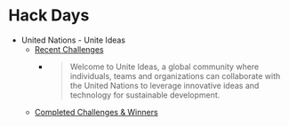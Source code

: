 Hack Days
=========

* United Nations - Unite Ideas
    * [Recent Challenges](https://ideas.unite.un.org/homeideas/Page/Homepage)
        * > Welcome to Unite Ideas, a global community where individuals, teams and organizations can collaborate with the United Nations to leverage innovative ideas and technology for sustainable development.
    * [Completed Challenges & Winners](https://ideas.unite.un.org/homeideas/Page/pastchallenges)